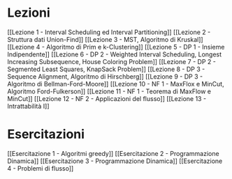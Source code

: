 # Lezioni

[[Lezione 1 - Interval Scheduling ed Interval Partitioning]] 
[[Lezione 2 - Struttura dati Union-Find]]
[[Lezione 3 - MST, Algoritmo di Kruskal]]
[[Lezione 4 - Algoritmo di Prim e k-Clustering]]
[[Lezione 5 - DP 1 - Insieme Indipendente]]
[[Lezione 6 - DP 2 - Weighted Interval Scheduling, Longest Increasing Subsequence, House Coloring Problem]]
[[Lezione 7 - DP 2 - Segmented Least Squares, KnapSack Problem]]
[[Lezione 8 - DP 3 - Sequence Alignment, Algoritmo di Hirschberg]]
[[Lezione 9 - DP 3 - Algoritmo di Bellman-Ford-Moore]]
[[Lezione 10 - NF 1 - MaxFlox e MinCut, Algoritmo Ford-Fulkerson]]
[[Lezione 11 - NF 1 - Teorema di MaxFlow e MinCut]]
[[Lezione 12 - NF 2 - Applicazioni del flusso]]
[[Lezione 13 - Intrattabilità I]]

# Esercitazioni
[[Esercitazione 1 - Algoritmi greedy]]
[[Esercitazione 2 - Programmazione Dinamica]]
[[Esercitazione 3 - Programmazione Dinamica]]
[[Esercitazione 4 - Problemi di flusso]]


